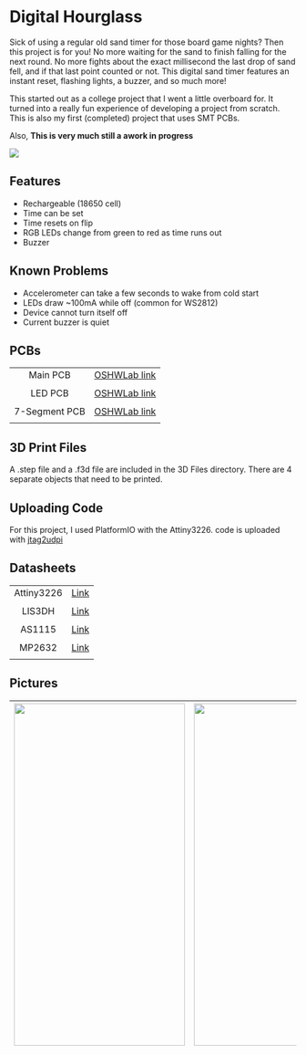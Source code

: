 
# Digital Hourglass

Sick of using a regular old sand timer for those board game nights? Then this project is for you! No more waiting for the sand to finish falling for the next round. No more fights about the exact millisecond the last drop of sand fell, and if that last point counted or not. This digital sand timer features an instant reset, flashing lights, a buzzer, and so much more!

This started out as a college project that I went a little overboard for. It turned into a really fun experience of developing a project from scratch. This is also my first (completed) project that uses SMT PCBs.

Also, **This is very much still a awork in progress**

<img src="https://github.com/rebelonion/Digital-Hourglass/Pictures/gif.gif">


## Features

- Rechargeable (18650 cell)
- Time can be set
- Time resets on flip
- RGB LEDs change from green to red as time runs out
- Buzzer

## Known Problems

- Accelerometer can take a few seconds to wake from cold start
- LEDs draw ~100mA while off (common for WS2812)
- Device cannot turn itself off
- Current buzzer is quiet

## PCBs
|||
|:-------------:|:-------------:|
|Main PCB|[OSHWLab link](https://oshwlab.com/somdahlfinnley/timer-hourglass)|
|||
|LED PCB|[OSHWLab link](https://oshwlab.com/somdahlfinnley/hourglass_leds)|
|||
|7-Segment PCB|[OSHWLab link](https://oshwlab.com/somdahlfinnley/hourglass_7seg)|
|||

## 3D Print Files
A .step file and a .f3d file are included in the 3D Files directory. There are 4 separate objects that need to be printed.

## Uploading Code
For this project, I used PlatformIO with the Attiny3226. code is uploaded with [jtag2udpi](https://github.com/ElTangas/jtag2updi)

## Datasheets 
|||
|:-:|:-:|
|Attiny3226|[Link](https://www.mouser.com/datasheet/2/268/ATtiny3224_3226_3227_Data_Sheet_DS40002345B-2940847.pdf)|
|||
|LIS3DH|[Link](https://www.mouser.com/datasheet/2/389/lis3dh-1849589.pdf)|
|||
|AS1115|[Link](https://www.mouser.com/datasheet/2/588/AS1115_DS000206_1_00-1512924.pdf)|
|||
|MP2632|[Link](https://www.monolithicpower.com/en/documentview/productdocument/index/version/2/document_type/Datasheet/lang/en/sku/MP2632/document_id/1446/)|
|||

## Pictures

| <img src="https://i.ibb.co/NykYhf7/20230427-194008.jpg" data-canonical-src="https://i.ibb.co/NykYhf7/20230427-194008.jpg" width="300" height="600" />        | <img src="https://i.ibb.co/q1pr0GS/20230427-193904.jpg" data-canonical-src="https://i.ibb.co/q1pr0GS/20230427-193904.jpg" width="300" height="600" />           |
| ------------- |:-------------:|


